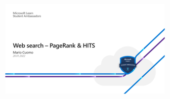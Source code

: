 <p align="center">
 <img src="https://github.com/mariocuomo/talks/blob/main/images/pagerank%20e%20hits.png">
</p>
